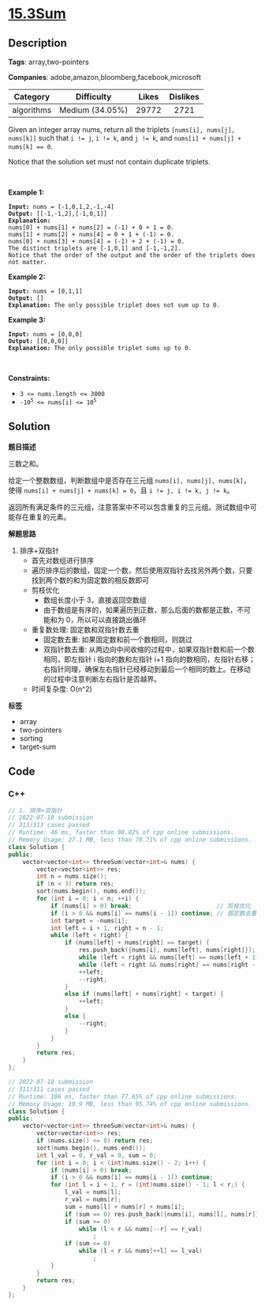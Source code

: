 # [15.3Sum](https://leetcode.com/problems/3sum/description/)

## Description

**Tags**: array,two-pointers

**Companies**: adobe,amazon,bloomberg,facebook,microsoft

|  Category  |   Difficulty    | Likes | Dislikes |
| :--------: | :-------------: | :---: | :------: |
| algorithms | Medium (34.05%) | 29772 |   2721   |

<p>Given an integer array nums, return all the triplets <code>[nums[i], nums[j], nums[k]]</code> such that <code>i != j</code>, <code>i != k</code>, and <code>j != k</code>, and <code>nums[i] + nums[j] + nums[k] == 0</code>.</p>
<p>Notice that the solution set must not contain duplicate triplets.</p>
<p>&nbsp;</p>
<p><strong class="example">Example 1:</strong></p>
<pre><code><strong>Input:</strong> nums = [-1,0,1,2,-1,-4]
<strong>Output:</strong> [[-1,-1,2],[-1,0,1]]
<strong>Explanation:</strong>
nums[0] + nums[1] + nums[2] = (-1) + 0 + 1 = 0.
nums[1] + nums[2] + nums[4] = 0 + 1 + (-1) = 0.
nums[0] + nums[3] + nums[4] = (-1) + 2 + (-1) = 0.
The distinct triplets are [-1,0,1] and [-1,-1,2].
Notice that the order of the output and the order of the triplets does not matter.</code></pre>
<p><strong class="example">Example 2:</strong></p>
<pre><code><strong>Input:</strong> nums = [0,1,1]
<strong>Output:</strong> []
<strong>Explanation:</strong> The only possible triplet does not sum up to 0.</code></pre>
<p><strong class="example">Example 3:</strong></p>
<pre><code><strong>Input:</strong> nums = [0,0,0]
<strong>Output:</strong> [[0,0,0]]
<strong>Explanation:</strong> The only possible triplet sums up to 0.</code></pre>
<p>&nbsp;</p>
<p><strong>Constraints:</strong></p>
<ul>
  <li><code>3 &lt;= nums.length &lt;= 3000</code></li>
  <li><code>-10<sup>5</sup> &lt;= nums[i] &lt;= 10<sup>5</sup></code></li>
</ul>

## Solution

**题目描述**

三数之和。

给定一个整数数组，判断数组中是否存在三元组 `nums[i], nums[j], nums[k]`，使得 `nums[i] + nums[j] + nums[k] = 0`，且 `i != j, i != k, j != k`。

返回所有满足条件的三元组，注意答案中不可以包含重复的三元组。测试数组中可能存在重复的元素。

**解题思路**

1. 排序+双指针
   - 首先对数组进行排序
   - 遍历排序后的数组，固定一个数，然后使用双指针去找另外两个数，只要找到两个数的和为固定数的相反数即可
   - 剪枝优化
     - 数组长度小于 3，直接返回空数组
     - 由于数组是有序的，如果遍历到正数，那么后面的数都是正数，不可能和为 0，所以可以直接跳出循环
   - 重复数处理: 固定数和双指针数去重
     - 固定数去重: 如果固定数和前一个数相同，则跳过
     - 双指针数去重: 从两边向中间收缩的过程中，如果双指针数和前一个数相同，即左指针 i 指向的数和左指针 i+1 指向的数相同，左指针右移；右指针同理，确保左右指针已经移动到最后一个相同的数上。在移动的过程中注意判断左右指针是否越界。
   - 时间复杂度: O(n^2)

**标签**

- array
- two-pointers
- sorting
- target-sum

<!-- code start -->
## Code

### C++

```cpp
// 1. 排序+双指针
// 2022-07-18 submission
// 313/313 cases passed
// Runtime: 46 ms, faster than 98.02% of cpp online submissions.
// Memory Usage: 27.1 MB, less than 78.71% of cpp online submissions.
class Solution {
public:
    vector<vector<int>> threeSum(vector<int>& nums) {
        vector<vector<int>> res;
        int n = nums.size();
        if (n < 3) return res;
        sort(nums.begin(), nums.end());
        for (int i = 0; i < n; ++i) {
            if (nums[i] > 0) break;                        // 剪枝优化
            if (i > 0 && nums[i] == nums[i - 1]) continue; // 固定数去重
            int target = -nums[i];
            int left = i + 1, right = n - 1;
            while (left < right) {
                if (nums[left] + nums[right] == target) {
                    res.push_back({nums[i], nums[left], nums[right]});
                    while (left < right && nums[left] == nums[left + 1]) ++left; // 双指针数去重
                    while (left < right && nums[right] == nums[right - 1]) --right; // 双指针数去重
                    ++left;
                    --right;
                }
                else if (nums[left] + nums[right] < target) {
                    ++left;
                }
                else {
                    --right;
                }
            }
        }
        return res;
    }
};
```

```cpp
// 2022-07-18 submission
// 311/311 cases passed
// Runtime: 106 ms, faster than 77.65% of cpp online submissions.
// Memory Usage: 19.9 MB, less than 95.74% of cpp online submissions.
class Solution {
public:
    vector<vector<int>> threeSum(vector<int>& nums) {
        vector<vector<int>> res;
        if (nums.size() <= 0) return res;
        sort(nums.begin(), nums.end());
        int l_val = 0, r_val = 0, sum = 0;
        for (int i = 0; i < (int)nums.size() - 2; i++) {
            if (nums[i] > 0) break;
            if (i > 0 && nums[i] == nums[i - 1]) continue;
            for (int l = i + 1, r = (int)nums.size() - 1; l < r;) {
                l_val = nums[l];
                r_val = nums[r];
                sum = nums[l] + nums[r] + nums[i];
                if (sum == 0) res.push_back({nums[i], nums[l], nums[r]});
                if (sum >= 0)
                    while (l < r && nums[--r] == r_val)
                        ;
                if (sum <= 0)
                    while (l < r && nums[++l] == l_val)
                        ;
            }
        }
        return res;
    }
};
```

<!-- code end -->
